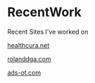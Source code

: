 # RecentWork
Recent Sites I've worked on


[healthcura.net](http://www.healthcura.net/)


[rolanddga.com](https://www.rolanddga.com/)


[ads-ot.com](http://ads-ot.com/)
